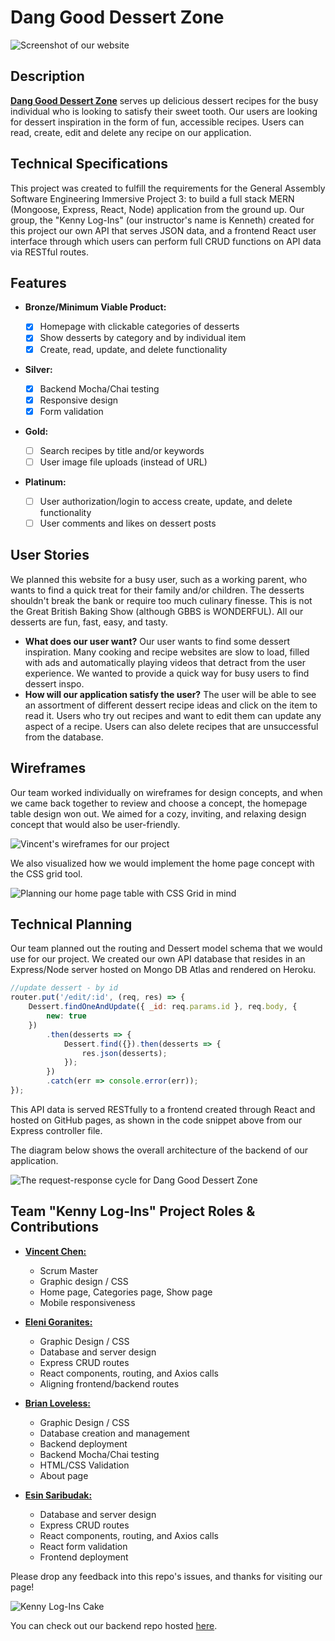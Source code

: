 # Dang Good Dessert Zone

![Screenshot of our website](./planning-info/pictures/DGDessertZoneHomeScreenshot.png)

## Description

[**Dang Good Dessert Zone**](https://esin87.github.io/ga-seir-project3-frontend/) serves up delicious dessert recipes for the busy individual who is looking to satisfy their sweet tooth. Our users are looking for dessert inspiration in the form of fun, accessible recipes. Users can read, create, edit and delete any recipe on our application.

## Technical Specifications

This project was created to fulfill the requirements for the General Assembly Software Engineering Immersive Project 3: to build a full stack MERN (Mongoose, Express, React, Node) application from the ground up. Our group, the "Kenny Log-Ins" (our instructor's name is Kenneth) created for this project our own API that serves JSON data, and a frontend React user interface through which users can perform full CRUD functions on API data via RESTful routes.

## Features

-  **Bronze/Minimum Viable Product:**

   -  [x] Homepage with clickable categories of desserts
   -  [x] Show desserts by category and by individual item
   -  [x] Create, read, update, and delete functionality

-  **Silver:**

   -  [x] Backend Mocha/Chai testing
   -  [x] Responsive design
   -  [x] Form validation

-  **Gold:**

   -  [ ] Search recipes by title and/or keywords
   -  [ ] User image file uploads (instead of URL)

-  **Platinum:**
   -  [ ] User authorization/login to access create, update, and delete functionality
   -  [ ] User comments and likes on dessert posts

## User Stories

We planned this website for a busy user, such as a working parent, who wants to find a quick treat for their family and/or children. The desserts shouldn't break the bank or require too much culinary finesse. This is not the Great British Baking Show (although GBBS is WONDERFUL). All our desserts are fun, fast, easy, and tasty.

-  **What does our user want?** Our user wants to find some dessert inspiration. Many cooking and recipe websites are slow to load, filled with ads and automatically playing videos that detract from the user experience. We wanted to provide a quick way for busy users to find dessert inspo.
-  **How will our application satisfy the user?** The user will be able to see an assortment of different dessert recipe ideas and click on the item to read it. Users who try out recipes and want to edit them can update any aspect of a recipe. Users can also delete recipes that are unsuccessful from the database.

## Wireframes

Our team worked individually on wireframes for design concepts, and when we came back together to review and choose a concept, the homepage table design won out. We aimed for a cozy, inviting, and relaxing design concept that would also be user-friendly.

![Vincent's wireframes for our project](./planning-info/pictures/VincentWireframe.png)

We also visualized how we would implement the home page concept with the CSS grid tool.

![Planning our home page table with CSS Grid in mind](./planning-info/pictures/TableGridPlanning.png)

## Technical Planning

Our team planned out the routing and Dessert model schema that we would use for our project. We created our own API database that resides in an Express/Node server hosted on Mongo DB Atlas and rendered on Heroku.

```javascript
//update dessert - by id
router.put('/edit/:id', (req, res) => {
	Dessert.findOneAndUpdate({ _id: req.params.id }, req.body, {
		new: true
	})
		.then(desserts => {
			Dessert.find({}).then(desserts => {
				res.json(desserts);
			});
		})
		.catch(err => console.error(err));
});
```

This API data is served RESTfully to a frontend created through React and hosted on GitHub pages, as shown in the code snippet above from our Express controller file.

The diagram below shows the overall architecture of the backend of our application.

![The request-response cycle for Dang Good Dessert Zone](./planning-info/pictures/Req-Res-Cycle.png)

## Team "Kenny Log-Ins" Project Roles & Contributions

-  [**Vincent Chen:**](https://vbc221.github.io/Vincent-Portfolio-Choice/)

   -  Scrum Master
   -  Graphic design / CSS
   -  Home page, Categories page, Show page
   -  Mobile responsiveness

-  [**Eleni Goranites:**](https://www.linkedin.com/in/eleni-goranites/)

   -  Graphic Design / CSS
   -  Database and server design
   -  Express CRUD routes
   -  React components, routing, and Axios calls
   -  Aligning frontend/backend routes

-  [**Brian Loveless:**](https://brianloveless.com)

   -  Graphic Design / CSS
   -  Database creation and management
   -  Backend deployment
   -  Backend Mocha/Chai testing
   -  HTML/CSS Validation
   -  About page

-  [**Esin Saribudak:**](https://www.linkedin.com/in/esinsaribudak/)
   -  Database and server design
   -  Express CRUD routes
   -  React components, routing, and Axios calls
   -  React form validation
   -  Frontend deployment

Please drop any feedback into this repo's issues, and thanks for visiting our page!

![Kenny Log-Ins Cake](./planning-info/pictures/ken-cake1.png)

You can check out our backend repo hosted [here](https://github.com/esin87/ga-seir-project3).
